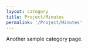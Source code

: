 ```yaml
---
layout: category
title: Project/Minutes
permalink: '/Project/Minutes'
---
```


Another sample category page.
